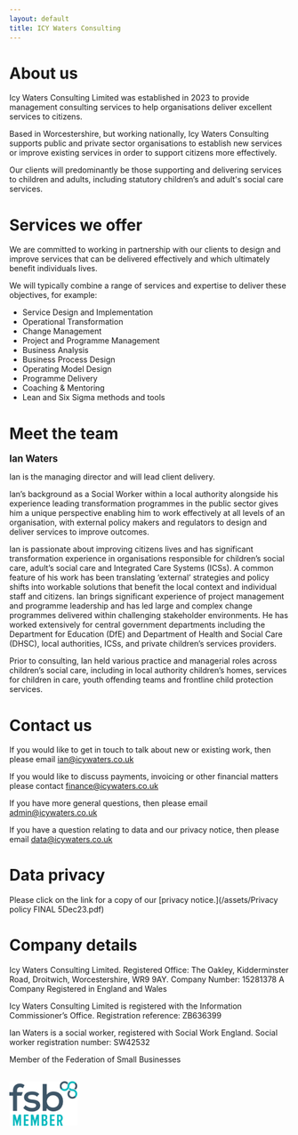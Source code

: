 ```yaml
---
layout: default
title: ICY Waters Consulting
---
```


# About us

Icy Waters Consulting Limited was established in 2023 to provide management consulting services to help organisations deliver excellent services to citizens. <br>

Based in Worcestershire, but working nationally, Icy Waters Consulting supports public and private sector organisations to establish new services or improve existing services in order to support citizens more effectively. <br>

Our clients will predominantly be those supporting and delivering services to children and adults, including statutory children’s and adult's social care services.

# Services we offer

We are committed to working in partnership with our clients to design and improve services that can be delivered effectively and which ultimately benefit individuals lives.<br>

We will typically combine a range of services and expertise to deliver these objectives, for example:

* Service Design and Implementation
* Operational Transformation
* Change Management
* Project and Programme Management
* Business Analysis
* Business Process Design
* Operating Model Design
* Programme Delivery
* Coaching & Mentoring
* Lean and Six Sigma methods and tools

# Meet the team

<span style="font-size:1.2em;"><strong>Ian Waters</strong></span>

Ian is the managing director and will lead client delivery.<br>

Ian’s background as a Social Worker within a local authority alongside his experience leading transformation programmes in the public sector gives him a unique perspective enabling him to work effectively at all levels of an organisation, with external policy makers and regulators to design and deliver services to improve outcomes.<br> 

Ian is passionate about improving citizens lives and has significant transformation experience in organisations responsible for children’s social care, adult’s social care and Integrated Care Systems (ICSs). A common feature of his work has been translating ‘external’ strategies and policy shifts into workable solutions that benefit the local context and individual staff and citizens. 
Ian brings significant experience of project management and programme leadership and has led large and complex change programmes delivered within challenging stakeholder environments. He has worked extensively for central government departments including the Department for Education (DfE) and Department of Health and Social Care (DHSC), local authorities, ICSs, and private children’s services providers. <br>

Prior to consulting, Ian held various practice and managerial roles across children’s social care, including in local authority children’s homes, services for children in care, youth offending teams and frontline child protection services. 

# Contact us

If you would like to get in touch to talk about new or existing work, then please email [ian@icywaters.co.uk](mailto:ian@icywaters.co.uk)<br>

If you would like to discuss payments, invoicing or other financial matters please contact [finance@icywaters.co.uk](mailto:finance@icywaters.co.uk)<br>

If you have more general questions, then please email [admin@icywaters.co.uk](mailto:admin@icywaters.co.uk)<br>

If you have a question relating to data and our privacy notice, then please email [data@icywaters.co.uk](mailto:data@icywaters.co.uk)<br>

# Data privacy

Please click on the link for a copy of our [privacy notice.](/assets/Privacy policy FINAL 5Dec23.pdf)

# Company details

Icy Waters Consulting Limited. Registered Office: The Oakley, Kidderminster Road, Droitwich, Worcestershire, WR9 9AY. Company Number: 15281378 A Company Registered in England and Wales<br>

Icy Waters Consulting Limited is registered with the Information Commissioner’s Office. Registration reference: ZB636399<br>

Ian Waters is a social worker, registered with Social Work England. Social worker registration number: SW42532<br>

Member of the Federation of Small Businesses<br>

<br>
<img src="assets/fsb.png" height="80">
